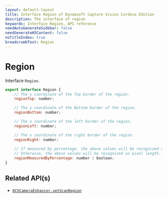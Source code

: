 ```yaml
---
layout: default-layout
title: Interface Region of Dynamsoft Capture Vision Cordova Edition
description: The interface of region
keywords: Interface Region, API reference
needAutoGenerateSidebar: false
needGenerateH3Content: false
noTitleIndex: true
breadcrumbText: Region
---
```


# Region

Interface `Region`.

```js
export interface Region {
    // The y coordinate of the Top border of the region.
    regionTop: number;

    // The y coordinate of the Bottom border of the region.
    regionBottom: number;

    // The x coordinate of the left border of the region.
    regionLeft: number;

    // The x coordinate of the right border of the region.
    regionRight: number;
    
    // If measured by percentage, the above values will be recognized as percentage (1 to 100).
    // Otherwise, the above values will be recognized as pixel length.
    regionMeasuredByPercentage: number | boolean;
}
```

## Related API(s)

- [`DCVCameraEnhancer.setScanRegion`](camera-enhancer.md#setscanregion)
